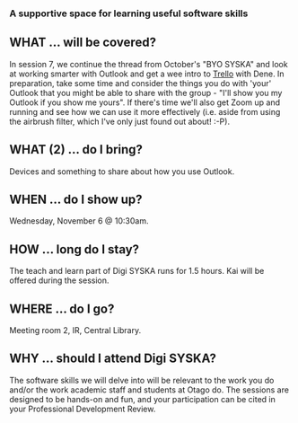 ### A supportive space for learning useful software skills

## WHAT ... will be covered?
In session 7, we continue the thread from October's "BYO SYSKA" and look at working smarter with Outlook and get a wee intro to [Trello](https://trello.com/en) with Dene. In preparation, take some time and consider the things you do with 'your' Outlook that you might be able to share with the group - "I'll show you my Outlook if you show me yours". If there's time we'll also get Zoom up and running and see how we can use it more effectively (i.e. aside from using the airbrush filter, which I've only just found out about! :-P).    

## WHAT (2) ... do I bring?
Devices and something to share about how you use Outlook.

## WHEN ... do I show up?
Wednesday, November 6 @ 10:30am. 

## HOW ... long do I stay?
The teach and learn part of Digi SYSKA runs for 1.5 hours. Kai will be offered during the session.

## WHERE ... do I go?
Meeting room 2, IR, Central Library.

## WHY ... should I attend Digi SYSKA?
The software skills we will delve into will be relevant to the work you do and/or the work academic staff and students at Otago do. The sessions are designed to be hands-on and fun, and your participation can be cited in your Professional Development Review. 

